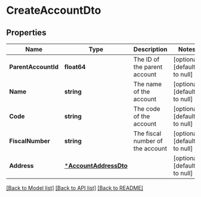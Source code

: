 # CreateAccountDto

## Properties
Name | Type | Description | Notes
------------ | ------------- | ------------- | -------------
**ParentAccountId** | **float64** | The ID of the parent account | [optional] [default to null]
**Name** | **string** | The name of the account | [optional] [default to null]
**Code** | **string** | The code of the account | [optional] [default to null]
**FiscalNumber** | **string** | The fiscal number of the account | [optional] [default to null]
**Address** | [***AccountAddressDto**](AccountAddressDto.md) |  | [optional] [default to null]

[[Back to Model list]](../README.md#documentation-for-models) [[Back to API list]](../README.md#documentation-for-api-endpoints) [[Back to README]](../README.md)

